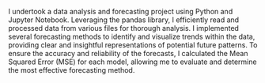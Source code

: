 I undertook a data analysis and forecasting project using Python and Jupyter Notebook. Leveraging the pandas library, I efficiently read and processed data from various files for thorough analysis. I implemented several forecasting methods to identify and visualize trends within the data, providing clear and insightful representations of potential future patterns. To ensure the accuracy and reliability of the forecasts, I calculated the Mean Squared Error (MSE) for each model, allowing me to evaluate and determine the most effective forecasting method. 
